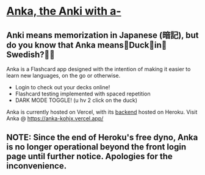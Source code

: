 # [Anka, the Anki with a-](https://anka-kohjx.vercel.app/)

<h2> Anki means memorization in Japanese (暗記), but do you know that Anka means🦆Duck🦆in🦆Swedish?🦆🦆 </h2>

Anka is a Flashcard app designed with the intention of making it easier to learn new languages, on the go or otherwise.

- Login to check out your decks online!
- Flashcard testing implemented with spaced repetition
- DARK MODE TOGGLE! (u hv 2 click on the duck)

Anka is currently hosted on Vercel, with its [backend](https://github.com/koh-jx/anka-api) hosted on Heroku. Visit Anka @ https://anka-kohjx.vercel.app/

<h2>NOTE: Since the end of Heroku's free dyno, Anka is no longer operational beyond the front login page until further notice. Apologies for the inconvenience.</h2>
